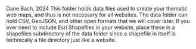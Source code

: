 Dane Bach, 2024
 This folder holds data files used to create your thematic web maps, and thus is not necessary for all websites.  The data folder can hold CSV, GeoJSON, and other open formats that we will cover later. If you ever need to include Esri Shapefiles in your website, place these in a shapefiles subdirectory of the data folder since a shapefile in itself is technically a file directory just like a website.